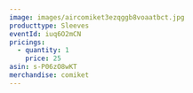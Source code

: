 ```yaml
---
image: images/aircomiket3ezqggb8voaatbct.jpg
producttype: Sleeves
eventId: iuq6O2mCN
pricings:
  - quantity: 1
    price: 25
asin: s-P06zO8wKT
merchandise: comiket
---
```


